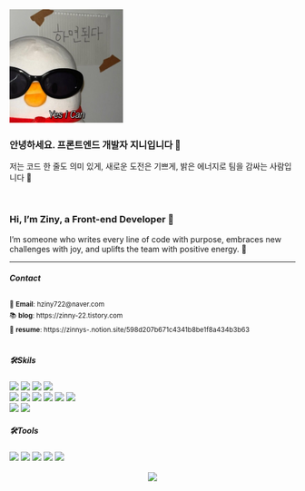 <div>
<img src="./yes i can.jpg" alt="내 로고" width="200">
</div>

<div>
 <h3>안녕하세요. 프론트엔드 개발자 지니입니다 🍒 </h3>
 <p>저는 코드 한 줄도 의미 있게, 새로운 도전은 기쁘게, 밝은 에너지로 팀을 감싸는 사람입니다 🚀</p>
  <br/>
 <h3>Hi, I’m Ziny, a Front-end Developer 🍒</h3>
 <p>I’m someone who writes every line of code with purpose, embraces new challenges with joy, and uplifts the team with positive energy. 🚀</p>
</div>

---
<div>
 <h5>Contact</h5>
 <sub>📧 <strong>Email</strong>: hziny722@naver.com</sub>
 <br/>
 <sub>📚 <strong>blog</strong>: https://zinny-22.tistory.com</sub>
 <br/>
  <sub>🍒 <strong>resume</strong>: https://zinnys-.notion.site/598d207b671c4341b8be1f8a434b3b63</sub>
</div>

<br/>

<div>
 <h5>🛠Skils</h5>

 <img src="https://img.shields.io/badge/HTML5-E34F26?style=for-the-badge&logo=html5&logoColor=white" height="23"/>

  <img src="https://img.shields.io/badge/CSS3-1572B6?style=for-the-badge&logo=css3&logoColor=white" height="23"/>
 
 <img src="https://img.shields.io/badge/JavaScript-F7DF1E?style=for-the-badge&logo=JavaScript&logoColor=white" height="23"/>
 
 <img src="https://img.shields.io/badge/TypeScript-007ACC?style=for-the-badge&logo=typescript&logoColor=white" height="23"/>
 <br/>

 <img src="https://img.shields.io/badge/React-61DAFB?style=for-the-badge&logo=React&logoColor=white" height="23"/>

 <img src="https://img.shields.io/badge/Next.js-000?logo=nextdotjs&logoColor=fff&style=for-the-badge" height="23"/>

 <img src="https://img.shields.io/badge/React_Native-20232A?style=for-the-badge&logo=react&logoColor=61DAFB" height="23"/>

 <img src="https://img.shields.io/badge/Redux-593D88?style=for-the-badge&logo=redux&logoColor=white" height="23"/>
 
 <img src="https://img.shields.io/badge/Unity-100000?style=for-the-badge&logo=unity&logoColor=white" height="23"/>

 <img src="https://img.shields.io/badge/Python-3776AB?style=for-the-badge&logo=python&logoColor=white" height="23"/>

 <br/>
 <img src="https://img.shields.io/badge/Tailwind_CSS-38B2AC?style=for-the-badge&logo=tailwind-css&logoColor=white" height="23"/>

  <img src="https://img.shields.io/badge/styled--components-DB7093?style=for-the-badge&logo=styled-components&logoColor=white" height="23"/>
 <br/>

 <h5>🛠Tools</h5>
  <img src="https://img.shields.io/badge/Slack-4A154B?style=for-the-badge&logo=slack&logoColor=white" height="23"/>
  
  <img src="https://img.shields.io/badge/Notion-000000?style=for-the-badge&logo=notion&logoColor=white" height="23"/>

  <img src="https://img.shields.io/badge/Jira-0052CC?style=for-the-badge&logo=Jira&logoColor=white" height="23"/>

  <img src="https://img.shields.io/badge/Figma-F24E1E?style=for-the-badge&logo=figma&logoColor=white" height="23"/>
   
  <img src="https://img.shields.io/badge/Bitbucket-0747a6?style=for-the-badge&logo=bitbucket&logoColor=white" height="23"/>
</div>

<br/>
<div align =center>
 <a href="https://hits.seeyoufarm.com">
  <img src="https://hits.seeyoufarm.com/api/count/incr/badge.svg?url=https%3A%2F%2Fgithub.com%2Fzinny22&count_bg=%23D9CDE7&title_bg=%239E60BC&icon=&icon_color=%23FFFFFF&title=hits&edge_flat=false"/>
 </a>
</div>

